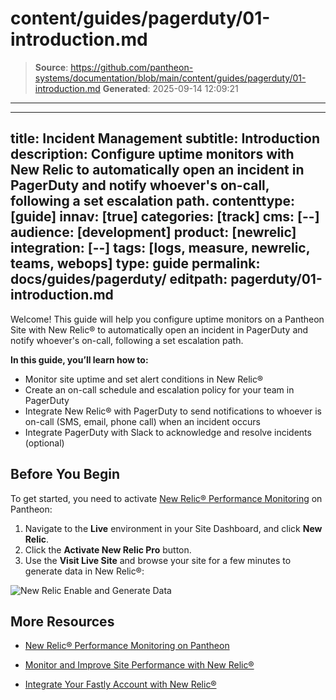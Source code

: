 # content/guides/pagerduty/01-introduction.md

> **Source**: https://github.com/pantheon-systems/documentation/blob/main/content/guides/pagerduty/01-introduction.md
> **Generated**: 2025-09-14 12:09:21

---

---
title: Incident Management
subtitle: Introduction
description: Configure uptime monitors with New Relic to automatically open an incident in PagerDuty and notify whoever's on-call, following a set escalation path.
contenttype: [guide]
innav: [true]
categories: [track]
cms: [--]
audience: [development]
product: [newrelic]
integration: [--]
tags: [logs, measure, newrelic, teams, webops]
type: guide
permalink: docs/guides/pagerduty/
editpath: pagerduty/01-introduction.md
---
Welcome! This guide will help you configure uptime monitors on a Pantheon Site with New Relic&reg; to automatically open an incident in PagerDuty and notify whoever's on-call, following a set escalation path.

**In this guide, you’ll learn how to:**

* Monitor site uptime and set alert conditions in New Relic&reg;
* Create an on-call schedule and escalation policy for your team in PagerDuty
* Integrate New Relic&reg; with PagerDuty to send notifications to whoever is on-call (SMS, email, phone call) when an incident occurs
* Integrate PagerDuty with Slack to acknowledge and resolve incidents (optional)

## Before You Begin
To get started, you need to activate [New Relic&reg; Performance Monitoring](/guides/new-relic) on Pantheon:

1. Navigate to the **<Icon icon="wrench" /> Live** environment in your Site Dashboard, and click **<Icon icon="eye" /> New Relic**.
2. Click the **Activate New Relic Pro** button.
3. Use the **<Icon icon="externalLink" /> Visit Live Site** and browse your site for a few minutes to generate data in New Relic&reg;:

  ![New Relic Enable and Generate Data](../../../images/pagerduty/new-relic-generate-data.png)

## More Resources

- [New Relic&reg; Performance Monitoring on Pantheon](/guides/new-relic)

- [Monitor and Improve Site Performance with New Relic&reg;](/guides/new-relic/monitor-new-relic)

- [Integrate Your Fastly Account with New Relic&reg;](/guides/fastly-pantheon/fastly-new-relic)
